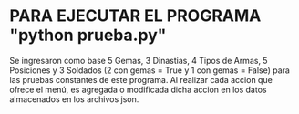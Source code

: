 # PARA EJECUTAR EL PROGRAMA "python prueba.py"

Se ingresaron como base 5 Gemas, 3 Dinastias, 4 Tipos de Armas, 5 Posiciones y 3 Soldados (2 con gemas = True y 1 con gemas = False) para las pruebas constantes de este programa.
Al realizar cada accion que ofrece el menú, es agregada o modificada dicha accion en los datos almacenados en los archivos json.
